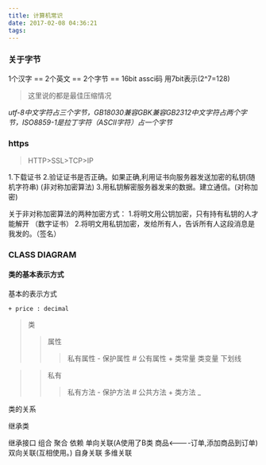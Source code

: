 ```yaml
---
title: 计算机常识
date: 2017-02-08 04:36:21
tags:
---
```


### 关于字节

1个汉字 == 2个英文 == 2个字节 == 16bit 
assci码 用7bit表示(2^7=128)

> 这里说的都是最佳压缩情况

*utf-8中文字符占三个字节，GB18030兼容GBK兼容GB2312中文字符占两个字节，ISO8859-1是拉丁字符（ASCII字符）占一个字节*


### https
 >HTTP>SSL>TCP>IP
 
 1.下载证书
 2.验证证书是否正确。如果正确,利用证书向服务器发送加密的私钥(随机字符串) (非对称加密算法)
 3.用私钥解密服务器发来的数据。建立通信。(对称加密)
 
 关于非对称加密算法的两种加密方式：
 1.将明文用公钥加密，只有持有私钥的人才能解开 （数字证书）
 2.将明文用私钥加密，发给所有人，告诉所有人这段消息是我发的。（签名）
 
### CLASS DIAGRAM
#### 类的基本表示方式
基本的表示方式
```uml
+ price : decimal
```

>类
>> 属性
>>> 私有属性  -
>>> 保护属性 #
>>> 公有属性 +
>>> 类常量 
>>> 类变量 下划线

>> 私有
>>> 私有方法 -
>>> 保护方法 #
>>> 公共方法 +
>>> 类方法 _

类的关系

继承类 

继承接口
组合
聚合
依赖 
单向关联(A使用了B类 商品<----订单,添加商品到订单)
双向关联(互相使用。)
自身关联
多维关联